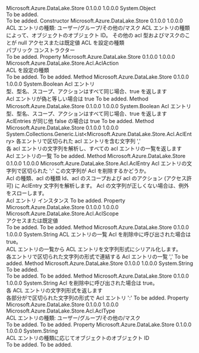 <Type Name="AclEntry" FullName="Microsoft.Azure.DataLake.Store.Acl.AclEntry">
  <TypeSignature Language="C#" Value="public class AclEntry" />
  <TypeSignature Language="ILAsm" Value=".class public auto ansi beforefieldinit AclEntry extends System.Object" />
  <TypeSignature Language="DocId" Value="T:Microsoft.Azure.DataLake.Store.Acl.AclEntry" />
  <TypeSignature Language="VB.NET" Value="Public Class AclEntry" />
  <TypeSignature Language="F#" Value="type AclEntry = class" />
  <AssemblyInfo>
    <AssemblyName>Microsoft.Azure.DataLake.Store</AssemblyName>
    <AssemblyVersion>0.1.0.0</AssemblyVersion>
    <AssemblyVersion>1.0.0.0</AssemblyVersion>
  </AssemblyInfo>
  <Base>
    <BaseTypeName>System.Object</BaseTypeName>
  </Base>
  <Interfaces />
  <Docs>
    <summary>To be added.</summary>
    <remarks>To be added.</remarks>
  </Docs>
  <Members>
    <Member MemberName=".ctor">
      <MemberSignature Language="C#" Value="public AclEntry (Microsoft.Azure.DataLake.Store.Acl.AclType type, string userOrGroupId, Microsoft.Azure.DataLake.Store.Acl.AclScope scope, Microsoft.Azure.DataLake.Store.Acl.AclAction action);" />
      <MemberSignature Language="ILAsm" Value=".method public hidebysig specialname rtspecialname instance void .ctor(valuetype Microsoft.Azure.DataLake.Store.Acl.AclType type, string userOrGroupId, valuetype Microsoft.Azure.DataLake.Store.Acl.AclScope scope, valuetype Microsoft.Azure.DataLake.Store.Acl.AclAction action) cil managed" />
      <MemberSignature Language="DocId" Value="M:Microsoft.Azure.DataLake.Store.Acl.AclEntry.#ctor(Microsoft.Azure.DataLake.Store.Acl.AclType,System.String,Microsoft.Azure.DataLake.Store.Acl.AclScope,Microsoft.Azure.DataLake.Store.Acl.AclAction)" />
      <MemberSignature Language="VB.NET" Value="Public Sub New (type As AclType, userOrGroupId As String, scope As AclScope, action As AclAction)" />
      <MemberSignature Language="F#" Value="new Microsoft.Azure.DataLake.Store.Acl.AclEntry : Microsoft.Azure.DataLake.Store.Acl.AclType * string * Microsoft.Azure.DataLake.Store.Acl.AclScope * Microsoft.Azure.DataLake.Store.Acl.AclAction -&gt; Microsoft.Azure.DataLake.Store.Acl.AclEntry" Usage="new Microsoft.Azure.DataLake.Store.Acl.AclEntry (type, userOrGroupId, scope, action)" />
      <MemberType>Constructor</MemberType>
      <AssemblyInfo>
        <AssemblyName>Microsoft.Azure.DataLake.Store</AssemblyName>
        <AssemblyVersion>0.1.0.0</AssemblyVersion>
        <AssemblyVersion>1.0.0.0</AssemblyVersion>
      </AssemblyInfo>
      <Parameters>
        <Parameter Name="type" Type="Microsoft.Azure.DataLake.Store.Acl.AclType" />
        <Parameter Name="userOrGroupId" Type="System.String" />
        <Parameter Name="scope" Type="Microsoft.Azure.DataLake.Store.Acl.AclScope" />
        <Parameter Name="action" Type="Microsoft.Azure.DataLake.Store.Acl.AclAction" />
      </Parameters>
      <Docs>
        <param name="type">ACL エントリの種類: ユーザー/グループ/その他の/マスク</param>
        <param name="userOrGroupId">ACL エントリの種類によって、オブジェクトのオブジェクト ID。 その他の acl 型およびマスクのことが null</param>
        <param name="scope">アクセスまたは既定値</param>
        <param name="action">ACL を設定の種類</param>
        <summary>
            パブリック コンストラクター
            </summary>
        <remarks>To be added.</remarks>
      </Docs>
    </Member>
    <Member MemberName="Action">
      <MemberSignature Language="C#" Value="public Microsoft.Azure.DataLake.Store.Acl.AclAction Action { get; }" />
      <MemberSignature Language="ILAsm" Value=".property instance valuetype Microsoft.Azure.DataLake.Store.Acl.AclAction Action" />
      <MemberSignature Language="DocId" Value="P:Microsoft.Azure.DataLake.Store.Acl.AclEntry.Action" />
      <MemberSignature Language="VB.NET" Value="Public ReadOnly Property Action As AclAction" />
      <MemberSignature Language="F#" Value="member this.Action : Microsoft.Azure.DataLake.Store.Acl.AclAction" Usage="Microsoft.Azure.DataLake.Store.Acl.AclEntry.Action" />
      <MemberType>Property</MemberType>
      <AssemblyInfo>
        <AssemblyName>Microsoft.Azure.DataLake.Store</AssemblyName>
        <AssemblyVersion>0.1.0.0</AssemblyVersion>
        <AssemblyVersion>1.0.0.0</AssemblyVersion>
      </AssemblyInfo>
      <ReturnValue>
        <ReturnType>Microsoft.Azure.DataLake.Store.Acl.AclAction</ReturnType>
      </ReturnValue>
      <Docs>
        <summary>
            ACL を設定の種類
            </summary>
        <value>To be added.</value>
        <remarks>To be added.</remarks>
      </Docs>
    </Member>
    <Member MemberName="Equals">
      <MemberSignature Language="C#" Value="public bool Equals (Microsoft.Azure.DataLake.Store.Acl.AclEntry entry);" />
      <MemberSignature Language="ILAsm" Value=".method public hidebysig instance bool Equals(class Microsoft.Azure.DataLake.Store.Acl.AclEntry entry) cil managed" />
      <MemberSignature Language="DocId" Value="M:Microsoft.Azure.DataLake.Store.Acl.AclEntry.Equals(Microsoft.Azure.DataLake.Store.Acl.AclEntry)" />
      <MemberSignature Language="VB.NET" Value="Public Function Equals (entry As AclEntry) As Boolean" />
      <MemberSignature Language="F#" Value="override this.Equals : Microsoft.Azure.DataLake.Store.Acl.AclEntry -&gt; bool" Usage="aclEntry.Equals entry" />
      <MemberType>Method</MemberType>
      <AssemblyInfo>
        <AssemblyName>Microsoft.Azure.DataLake.Store</AssemblyName>
        <AssemblyVersion>0.1.0.0</AssemblyVersion>
        <AssemblyVersion>1.0.0.0</AssemblyVersion>
      </AssemblyInfo>
      <ReturnValue>
        <ReturnType>System.Boolean</ReturnType>
      </ReturnValue>
      <Parameters>
        <Parameter Name="entry" Type="Microsoft.Azure.DataLake.Store.Acl.AclEntry" />
      </Parameters>
      <Docs>
        <param name="entry">Acl エントリ</param>
        <summary>
            型、型名、スコープ、アクションはすべて同じ場合、true を返します
            </summary>
        <returns>Acl エントリが偽と等しい場合は true</returns>
        <remarks>To be added.</remarks>
      </Docs>
    </Member>
    <Member MemberName="Equals">
      <MemberSignature Language="C#" Value="public override bool Equals (object obj);" />
      <MemberSignature Language="ILAsm" Value=".method public hidebysig virtual instance bool Equals(object obj) cil managed" />
      <MemberSignature Language="DocId" Value="M:Microsoft.Azure.DataLake.Store.Acl.AclEntry.Equals(System.Object)" />
      <MemberSignature Language="VB.NET" Value="Public Overrides Function Equals (obj As Object) As Boolean" />
      <MemberSignature Language="F#" Value="override this.Equals : obj -&gt; bool" Usage="aclEntry.Equals obj" />
      <MemberType>Method</MemberType>
      <AssemblyInfo>
        <AssemblyName>Microsoft.Azure.DataLake.Store</AssemblyName>
        <AssemblyVersion>0.1.0.0</AssemblyVersion>
        <AssemblyVersion>1.0.0.0</AssemblyVersion>
      </AssemblyInfo>
      <ReturnValue>
        <ReturnType>System.Boolean</ReturnType>
      </ReturnValue>
      <Parameters>
        <Parameter Name="obj" Type="System.Object" />
      </Parameters>
      <Docs>
        <param name="obj">Acl エントリ</param>
        <summary>
            型、型名、スコープ、アクションはすべて同じ場合、true を返します
            </summary>
        <returns>AclEntries が同じ他 false の場合は true</returns>
        <remarks>To be added.</remarks>
      </Docs>
    </Member>
    <Member MemberName="ParseAclEntriesString">
      <MemberSignature Language="C#" Value="public static System.Collections.Generic.List&lt;Microsoft.Azure.DataLake.Store.Acl.AclEntry&gt; ParseAclEntriesString (string aclEntries);" />
      <MemberSignature Language="ILAsm" Value=".method public static hidebysig class System.Collections.Generic.List`1&lt;class Microsoft.Azure.DataLake.Store.Acl.AclEntry&gt; ParseAclEntriesString(string aclEntries) cil managed" />
      <MemberSignature Language="DocId" Value="M:Microsoft.Azure.DataLake.Store.Acl.AclEntry.ParseAclEntriesString(System.String)" />
      <MemberSignature Language="VB.NET" Value="Public Shared Function ParseAclEntriesString (aclEntries As String) As List(Of AclEntry)" />
      <MemberSignature Language="F#" Value="static member ParseAclEntriesString : string -&gt; System.Collections.Generic.List&lt;Microsoft.Azure.DataLake.Store.Acl.AclEntry&gt;" Usage="Microsoft.Azure.DataLake.Store.Acl.AclEntry.ParseAclEntriesString aclEntries" />
      <MemberType>Method</MemberType>
      <AssemblyInfo>
        <AssemblyName>Microsoft.Azure.DataLake.Store</AssemblyName>
        <AssemblyVersion>0.1.0.0</AssemblyVersion>
        <AssemblyVersion>1.0.0.0</AssemblyVersion>
      </AssemblyInfo>
      <ReturnValue>
        <ReturnType>System.Collections.Generic.List&lt;Microsoft.Azure.DataLake.Store.Acl.AclEntry&gt;</ReturnType>
      </ReturnValue>
      <Parameters>
        <Parameter Name="aclEntries" Type="System.String" />
      </Parameters>
      <Docs>
        <param name="aclEntries">各エントリで区切られた acl エントリを含む文字列 ','</param>
        <summary>
            各 acl エントリの文字列を解析し、すべての acl エントリの一覧を返します
            </summary>
        <returns>Acl エントリの一覧</returns>
        <remarks>To be added.</remarks>
      </Docs>
    </Member>
    <Member MemberName="ParseAclEntryString">
      <MemberSignature Language="C#" Value="public static Microsoft.Azure.DataLake.Store.Acl.AclEntry ParseAclEntryString (string aclEntry, bool removeAcl);" />
      <MemberSignature Language="ILAsm" Value=".method public static hidebysig class Microsoft.Azure.DataLake.Store.Acl.AclEntry ParseAclEntryString(string aclEntry, bool removeAcl) cil managed" />
      <MemberSignature Language="DocId" Value="M:Microsoft.Azure.DataLake.Store.Acl.AclEntry.ParseAclEntryString(System.String,System.Boolean)" />
      <MemberSignature Language="F#" Value="static member ParseAclEntryString : string * bool -&gt; Microsoft.Azure.DataLake.Store.Acl.AclEntry" Usage="Microsoft.Azure.DataLake.Store.Acl.AclEntry.ParseAclEntryString (aclEntry, removeAcl)" />
      <MemberType>Method</MemberType>
      <AssemblyInfo>
        <AssemblyName>Microsoft.Azure.DataLake.Store</AssemblyName>
        <AssemblyVersion>0.1.0.0</AssemblyVersion>
        <AssemblyVersion>1.0.0.0</AssemblyVersion>
      </AssemblyInfo>
      <ReturnValue>
        <ReturnType>Microsoft.Azure.DataLake.Store.Acl.AclEntry</ReturnType>
      </ReturnValue>
      <Parameters>
        <Parameter Name="aclEntry" Type="System.String" />
        <Parameter Name="removeAcl" Type="System.Boolean" />
      </Parameters>
      <Docs>
        <param name="aclEntry">Acl エントリの文字列で区切られた ':'</param>
        <param name="removeAcl">この文字列が Acl を削除するかどうか。</param>
        <summary>
            Acl の種類、acl の種類 Id、acl のスコープおよび acl のアクション (アクセス許可) に AclEntry 文字列を解析します。
            Acl の文字列が正しくない場合は、例外をスローします。
            </summary>
        <returns>Acl エントリ インスタンス</returns>
        <remarks>To be added.</remarks>
      </Docs>
    </Member>
    <Member MemberName="Scope">
      <MemberSignature Language="C#" Value="public Microsoft.Azure.DataLake.Store.Acl.AclScope Scope { get; }" />
      <MemberSignature Language="ILAsm" Value=".property instance valuetype Microsoft.Azure.DataLake.Store.Acl.AclScope Scope" />
      <MemberSignature Language="DocId" Value="P:Microsoft.Azure.DataLake.Store.Acl.AclEntry.Scope" />
      <MemberSignature Language="VB.NET" Value="Public ReadOnly Property Scope As AclScope" />
      <MemberSignature Language="F#" Value="member this.Scope : Microsoft.Azure.DataLake.Store.Acl.AclScope" Usage="Microsoft.Azure.DataLake.Store.Acl.AclEntry.Scope" />
      <MemberType>Property</MemberType>
      <AssemblyInfo>
        <AssemblyName>Microsoft.Azure.DataLake.Store</AssemblyName>
        <AssemblyVersion>0.1.0.0</AssemblyVersion>
        <AssemblyVersion>1.0.0.0</AssemblyVersion>
      </AssemblyInfo>
      <ReturnValue>
        <ReturnType>Microsoft.Azure.DataLake.Store.Acl.AclScope</ReturnType>
      </ReturnValue>
      <Docs>
        <summary>
            アクセスまたは既定値
            </summary>
        <value>To be added.</value>
        <remarks>To be added.</remarks>
      </Docs>
    </Member>
    <Member MemberName="SerializeAcl">
      <MemberSignature Language="C#" Value="public static string SerializeAcl (System.Collections.Generic.List&lt;Microsoft.Azure.DataLake.Store.Acl.AclEntry&gt; aclList, bool removeAcl);" />
      <MemberSignature Language="ILAsm" Value=".method public static hidebysig string SerializeAcl(class System.Collections.Generic.List`1&lt;class Microsoft.Azure.DataLake.Store.Acl.AclEntry&gt; aclList, bool removeAcl) cil managed" />
      <MemberSignature Language="DocId" Value="M:Microsoft.Azure.DataLake.Store.Acl.AclEntry.SerializeAcl(System.Collections.Generic.List{Microsoft.Azure.DataLake.Store.Acl.AclEntry},System.Boolean)" />
      <MemberSignature Language="VB.NET" Value="Public Shared Function SerializeAcl (aclList As List(Of AclEntry), removeAcl As Boolean) As String" />
      <MemberSignature Language="F#" Value="static member SerializeAcl : System.Collections.Generic.List&lt;Microsoft.Azure.DataLake.Store.Acl.AclEntry&gt; * bool -&gt; string" Usage="Microsoft.Azure.DataLake.Store.Acl.AclEntry.SerializeAcl (aclList, removeAcl)" />
      <MemberType>Method</MemberType>
      <AssemblyInfo>
        <AssemblyName>Microsoft.Azure.DataLake.Store</AssemblyName>
        <AssemblyVersion>0.1.0.0</AssemblyVersion>
        <AssemblyVersion>1.0.0.0</AssemblyVersion>
      </AssemblyInfo>
      <ReturnValue>
        <ReturnType>System.String</ReturnType>
      </ReturnValue>
      <Parameters>
        <Parameter Name="aclList" Type="System.Collections.Generic.List&lt;Microsoft.Azure.DataLake.Store.Acl.AclEntry&gt;" />
        <Parameter Name="removeAcl" Type="System.Boolean" />
      </Parameters>
      <Docs>
        <param name="aclList">ACL エントリの一覧</param>
        <param name="removeAcl">Acl を削除中に呼び出された場合は true。</param>
        <summary>
            ACL エントリの一覧から ACL エントリを文字列形式にシリアル化します。
            </summary>
        <returns>各エントリで区切られた文字列の形式で連結する Acl エントリの一覧 ','</returns>
        <remarks>To be added.</remarks>
      </Docs>
    </Member>
    <Member MemberName="ToString">
      <MemberSignature Language="C#" Value="public override string ToString ();" />
      <MemberSignature Language="ILAsm" Value=".method public hidebysig virtual instance string ToString() cil managed" />
      <MemberSignature Language="DocId" Value="M:Microsoft.Azure.DataLake.Store.Acl.AclEntry.ToString" />
      <MemberSignature Language="VB.NET" Value="Public Overrides Function ToString () As String" />
      <MemberSignature Language="F#" Value="override this.ToString : unit -&gt; string" Usage="aclEntry.ToString " />
      <MemberType>Method</MemberType>
      <AssemblyInfo>
        <AssemblyName>Microsoft.Azure.DataLake.Store</AssemblyName>
        <AssemblyVersion>0.1.0.0</AssemblyVersion>
        <AssemblyVersion>1.0.0.0</AssemblyVersion>
      </AssemblyInfo>
      <ReturnValue>
        <ReturnType>System.String</ReturnType>
      </ReturnValue>
      <Parameters />
      <Docs>
        <summary>To be added.</summary>
        <returns>To be added.</returns>
        <remarks>To be added.</remarks>
      </Docs>
    </Member>
    <Member MemberName="ToString">
      <MemberSignature Language="C#" Value="public string ToString (bool removeAcl);" />
      <MemberSignature Language="ILAsm" Value=".method public hidebysig instance string ToString(bool removeAcl) cil managed" />
      <MemberSignature Language="DocId" Value="M:Microsoft.Azure.DataLake.Store.Acl.AclEntry.ToString(System.Boolean)" />
      <MemberSignature Language="VB.NET" Value="Public Function ToString (removeAcl As Boolean) As String" />
      <MemberSignature Language="F#" Value="override this.ToString : bool -&gt; string" Usage="aclEntry.ToString removeAcl" />
      <MemberType>Method</MemberType>
      <AssemblyInfo>
        <AssemblyName>Microsoft.Azure.DataLake.Store</AssemblyName>
        <AssemblyVersion>0.1.0.0</AssemblyVersion>
        <AssemblyVersion>1.0.0.0</AssemblyVersion>
      </AssemblyInfo>
      <ReturnValue>
        <ReturnType>System.String</ReturnType>
      </ReturnValue>
      <Parameters>
        <Parameter Name="removeAcl" Type="System.Boolean" />
      </Parameters>
      <Docs>
        <param name="removeAcl">Acl を削除中に呼び出された場合は true。</param>
        <summary>
            各 ACL エントリの文字列形式を返します
            </summary>
        <returns>各部分がで区切られた文字列の形式で Acl エントリ ':'</returns>
        <remarks>To be added.</remarks>
      </Docs>
    </Member>
    <Member MemberName="Type">
      <MemberSignature Language="C#" Value="public Microsoft.Azure.DataLake.Store.Acl.AclType Type { get; }" />
      <MemberSignature Language="ILAsm" Value=".property instance valuetype Microsoft.Azure.DataLake.Store.Acl.AclType Type" />
      <MemberSignature Language="DocId" Value="P:Microsoft.Azure.DataLake.Store.Acl.AclEntry.Type" />
      <MemberSignature Language="VB.NET" Value="Public ReadOnly Property Type As AclType" />
      <MemberSignature Language="F#" Value="member this.Type : Microsoft.Azure.DataLake.Store.Acl.AclType" Usage="Microsoft.Azure.DataLake.Store.Acl.AclEntry.Type" />
      <MemberType>Property</MemberType>
      <AssemblyInfo>
        <AssemblyName>Microsoft.Azure.DataLake.Store</AssemblyName>
        <AssemblyVersion>0.1.0.0</AssemblyVersion>
        <AssemblyVersion>1.0.0.0</AssemblyVersion>
      </AssemblyInfo>
      <ReturnValue>
        <ReturnType>Microsoft.Azure.DataLake.Store.Acl.AclType</ReturnType>
      </ReturnValue>
      <Docs>
        <summary>
            ACL エントリの種類: ユーザー/グループ/その他の/マスク
            </summary>
        <value>To be added.</value>
        <remarks>To be added.</remarks>
      </Docs>
    </Member>
    <Member MemberName="UserOrGroupId">
      <MemberSignature Language="C#" Value="public string UserOrGroupId { get; }" />
      <MemberSignature Language="ILAsm" Value=".property instance string UserOrGroupId" />
      <MemberSignature Language="DocId" Value="P:Microsoft.Azure.DataLake.Store.Acl.AclEntry.UserOrGroupId" />
      <MemberSignature Language="VB.NET" Value="Public ReadOnly Property UserOrGroupId As String" />
      <MemberSignature Language="F#" Value="member this.UserOrGroupId : string" Usage="Microsoft.Azure.DataLake.Store.Acl.AclEntry.UserOrGroupId" />
      <MemberType>Property</MemberType>
      <AssemblyInfo>
        <AssemblyName>Microsoft.Azure.DataLake.Store</AssemblyName>
        <AssemblyVersion>0.1.0.0</AssemblyVersion>
        <AssemblyVersion>1.0.0.0</AssemblyVersion>
      </AssemblyInfo>
      <ReturnValue>
        <ReturnType>System.String</ReturnType>
      </ReturnValue>
      <Docs>
        <summary>
            ACL エントリの種類に応じてオブジェクトのオブジェクト ID
            </summary>
        <value>To be added.</value>
        <remarks>To be added.</remarks>
      </Docs>
    </Member>
  </Members>
</Type>